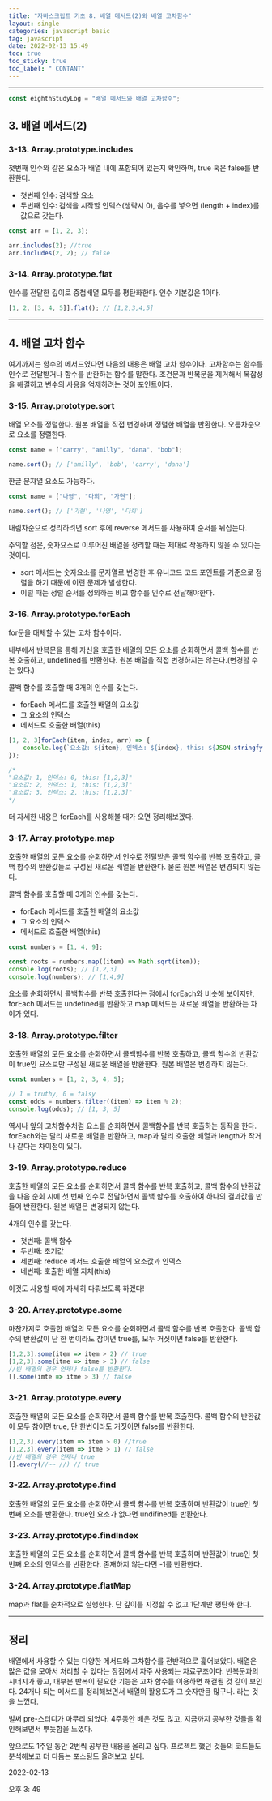```yaml
---
title: "자바스크립트 기초 8. 배열 메서드(2)와 배열 고차함수"
layout: single
categories: javascript basic
tag: javascript
date: 2022-02-13 15:49
toc: true
toc_sticky: true
toc_label: " CONTANT"
---
```


---

```jsx
const eighthStudyLog = "배열 메서드와 배열 고차함수";
```

## 3. 배열 메서드(2)

### 3-13. Array.prototype.includes

첫번째 인수와 같은 요소가 배열 내에 포함되어 있는지 확인하며, true 혹은 false를 반환한다.

- 첫번째 인수: 검색할 요소
- 두번째 인수: 검색을 시작할 인덱스(생략시 0), 음수를 넣으면 (length + index)를 값으로 갖는다.

```jsx
const arr = [1, 2, 3];

arr.includes(2); //true
arr.includes(2, 2); // false
```

### 3-14. Array.prototype.flat

인수를 전달한 깊이로 중첩배열 모두를 평탄화한다. 인수 기본값은 1이다.

```jsx
[1, 2, [3, 4, 5]].flat(); // [1,2,3,4,5]
```

---

## 4. 배열 고차 함수

여기까지는 함수의 메서드였다면 다음의 내용은 배열 고차 함수이다. 고차함수는 함수를 인수로 전달받거나 함수를 반환하는 함수를 말한다. 조건문과 반복문을 제거해서 복잡성을 해결하고 변수의 사용을 억제하려는 것이 포인트이다.

### 3-15. Array.prototype.sort

배열 요소를 정렬한다. 원본 배열을 직접 변경하며 정렬한 배열을 반환한다. 오름차순으로 요소를 정렬한다.

```jsx
const name = ["carry", "amilly", "dana", "bob"];

name.sort(); // ['amilly', 'bob', 'carry', 'dana']
```

한글 문자열 요소도 가능하다.

```jsx
const name = ["나영", "다희", "가현"];

name.sort(); // ['가현', '나영', '다희']
```

내림차순으로 정리하려면 sort 후에 reverse 메서드를 사용하여 순서를 뒤집는다.

주의할 점은, 숫자요소로 이루어진 배열을 정리할 때는 제대로 작동하지 않을 수 있다는 것이다.

- sort 메서드는 숫자요소를 문자열로 변경한 후 유니코드 코드 포인트를 기준으로 정렬을 하기 때문에 이런 문제가 발생한다.
- 이럴 때는 정렬 순서를 정의하는 비교 함수를 인수로 전달해야한다.

### 3-16. Array.prototype.forEach

for문을 대체할 수 있는 고차 함수이다.

내부에서 반복문을 통해 자신을 호출한 배열의 모든 요소를 순회하면서 콜백 함수를 반복 호출하고, undefined를 반환한다. 원본 배열을 직접 변경하지는 않는다.(변경할 수는 있다.)

콜백 함수를 호출할 때 3개의 인수를 갖는다.

- forEach 메서드를 호출한 배열의 요소값
- 그 요소의 인덱스
- 메서드로 호출한 배열(this)

```jsx
[1, 2, 3]forEach(item, index, arr) => {
	console.log(`요소값: ${item}, 인덱스: ${index}, this: ${JSON.stringfy(arr)}`);
});

/*
"요소값: 1, 인덱스: 0, this: [1,2,3]"
"요소값: 2, 인덱스: 1, this: [1,2,3]"
"요소값: 3, 인덱스: 2, this: [1,2,3]"
*/
```

더 자세한 내용은 forEach를 사용해볼 때가 오면 정리해보겠다.

### 3-17. Array.prototype.map

호출한 배열의 모든 요소를 순회하면서 인수로 전달받은 콜백 함수를 반복 호출하고, 콜백 함수의 반환값들로 구성된 새로운 배열을 반환한다. 물론 원본 배열은 변경되지 않는다.

콜백 함수를 호출할 때 3개의 인수를 갖는다.

- forEach 메서드를 호출한 배열의 요소값
- 그 요소의 인덱스
- 메서드로 호출한 배열(this)

```jsx
const numbers = [1, 4, 9];

const roots = numbers.map((item) => Math.sqrt(item));
console.log(roots); // [1,2,3]
console.log(numbers); // [1,4,9]
```

요소를 순회하면서 콜백함수를 반복 호출한다는 점에서 forEach와 비슷해 보이지만, forEach 메서드는 undefined를 반환하고 map 메서드는 새로운 배열을 반환하는 차이가 있다.

### 3-18. Array.prototype.filter

호출한 배열의 모든 요소를 순화하면서 콜백함수를 반복 호출하고, 콜백 함수의 반환값이 true인 요소로만 구성된 새로운 배열을 반환한다. 원본 배열은 변경하지 않는다.

```jsx
const numbers = [1, 2, 3, 4, 5];

// 1 = truthy, 0 = falsy
const odds = numbers.filter((item) => item % 2);
console.log(odds); // [1, 3, 5]
```

역시나 앞의 고차함수처럼 요소를 순회하면서 콜백함수를 반복 호출하는 동작을 한다. forEach와는 달리 새로운 배열을 반환하고, map과 달리 호출한 배열과 length가 작거나 같다는 차이점이 있다.

### 3-19. Array.prototype.reduce

호출한 배열의 모든 요소를 순회하면서 콜백 함수를 반복 호출하고, 콜백 함수의 반환값을 다음 순회 시에 첫 번째 인수로 전달하면서 콜백 함수를 호출하여 하나의 결과값을 만들어 반환한다. 원본 배열은 변경되지 않는다.

4개의 인수를 갖는다.

- 첫번째: 콜백 함수
- 두번째: 초기값
- 세번째: reduce 메서드 호출한 배열의 요소값과 인덱스
- 네번째: 호출한 배열 자체(this)

이것도 사용할 때에 자세히 다뤄보도록 하겠다!

### 3-20. Array.prototype.some

마찬가지로 호출한 배열의 모든 요소를 순회하면서 콜백 함수를 반복 호출한다. 콜백 함수의 반환값이 단 한 번이라도 참이면 true를, 모두 거짓이면 false를 반환한다.

```jsx
[1,2,3].some(item => item > 2) // true
[1,2,3].some(itme => itme > 3) // false
//빈 배열의 경우 언제나 false를 반환한다.
[].some(imte => itme > 3) // false
```

### 3-21. Array.prototype.every

호출한 배열의 모든 요소를 순회하면서 콜백 함수를 반복 호출한다. 콜백 함수의 반환값이 모두 참이면 true, 단 한번이라도 거짓이면 false를 반환한다.

```jsx
[1,2,3].every(item => item > 0) //true
[1,2,3].every(item => itme > 1) // false
//빈 배열의 경우 언제나 true
[].every(//~~ //) // true
```

### 3-22. Array.prototype.find

호출한 배열의 모든 요소를 순회하면서 콜백 함수를 반복 호출하며 반환값이 true인 첫 번째 요소를 반환한다. true인 요소가 없다면 undifined를 반환한다.

### 3-23. Array.prototype.findIndex

호출한 배열의 모든 요소를 순회하면서 콜백 함수를 반복 호출하며 반환값이 true인 첫 번째 요소의 인덱스를 반환한다. 존재하지 않는다면 -1를 반환한다.

### 3-24. Array.prototype.flatMap

map과 flat를 순차적으로 실행한다. 단 깊이를 지정할 수 없고 1단계만 평탄화 한다.

---

## 정리

배열에서 사용할 수 있는 다양한 메서드와 고차함수를 전반적으로 훑어보았다. 배열은 많은 값을 모아서 처리할 수 있다는 장점에서 자주 사용되는 자료구조이다. 반복문과의 시너지가 좋고, 대부분 반복이 필요한 기능은 고차 함수를 이용하면 해결될 것 같이 보인다. 24개나 되는 메서드를 정리해보면서 배열의 활용도가 그 숫자만큼 많구나. 라는 것을 느꼈다.

벌써 pre-스터디가 마무리 되었다. 4주동안 배운 것도 많고, 지금까지 공부한 것들을 확인해보면서 뿌듯함을 느꼈다.

앞으로도 1주일 동안 2번씩 공부한 내용을 올리고 싶다. 프로젝트 했던 것들의 코드들도 분석해보고 더 다듬는 포스팅도 올려보고 싶다.

2022-02-13

오후 3: 49
